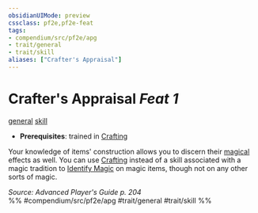 ```yaml
---
obsidianUIMode: preview
cssclass: pf2e,pf2e-feat
tags:
- compendium/src/pf2e/apg
- trait/general
- trait/skill
aliases: ["Crafter's Appraisal"]
---
```

# Crafter's Appraisal  *Feat 1*  
[general](../../Rules/traits/general.md)  [skill](../../Rules/traits/skill.md)  

- **Prerequisites**: trained in [Crafting](../skills.md#Crafting)

Your knowledge of items' construction allows you to discern their [magical](../../Rules/traits/magical.md) effects as well. You can use [Crafting](../skills.md#Crafting) instead of a skill associated with a magic tradition to [Identify Magic](../../Rules/actions/identify-magic.md) on magic items, though not on any other sorts of magic.

*Source: Advanced Player's Guide p. 204*  
%% #compendium/src/pf2e/apg #trait/general #trait/skill %%